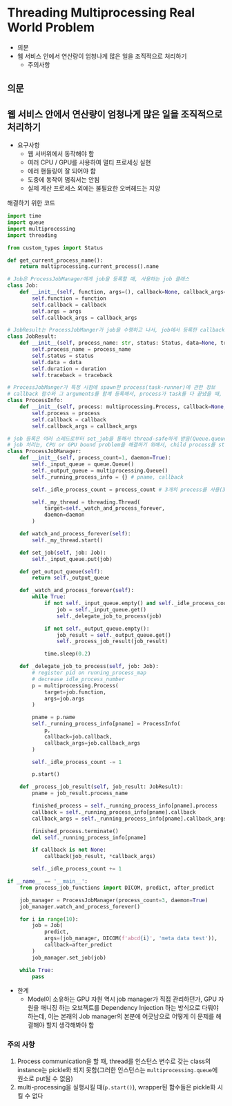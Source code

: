 # Threading Multiprocessing Real World Problem

- 의문
- 웹 서비스 안에서 연산량이 엄청나게 많은 일을 조직적으로 처리하기
  - 주의사항

## 의문

## 웹 서비스 안에서 연산량이 엄청나게 많은 일을 조직적으로 처리하기

- 요구사항
  - 웹 서버위에서 동작해야 함
  - 여러 CPU / GPU를 사용하여 멀티 프로세싱 실현
  - 에러 핸들링이 잘 되어야 함
  - 도중에 동작이 멈춰서는 안됨
  - 실제 계산 프로세스 외에는 불필요한 오버헤드는 지양

해결하기 위한 코드

```py
import time
import queue
import multiprocessing
import threading

from custom_types import Status

def get_current_process_name():
    return multiprocessing.current_process().name

# Job은 ProcessJobManager에게 job을 등록할 때, 사용하는 job 클래스
class Job:
    def __init__(self, function, args=(), callback=None, callback_args=()):
        self.function = function
        self.callback = callback
        self.args = args
        self.callback_args = callback_args

# JobResult는 ProcessJobManger가 job을 수행하고 나서, job에서 등록한 callback으로 넘겨주는 job 결과에 대한 정보
class JobResult:
    def __init__(self, process_name: str, status: Status, data=None, traceback=None, duration=None):
        self.process_name = process_name
        self.status = status
        self.data = data
        self.duration = duration
        self.traceback = traceback

# ProcessJobManger가 특정 시점에 spawn한 process(task-runner)에 관한 정보
# callback 함수와 그 arguments를 함꼐 등록해서, process가 task를 다 끝냈을 때, 해당 process에 대응하는 callback을 실행할 수 있도록 함
class ProcessInfo:
    def __init__(self, process: multiprocessing.Process, callback=None, callback_args=()):
        self.process = process
        self.callback = callback
        self.callback_args = callback_args

# job 등록은 여러 스레드로부터 set_job을 통해서 thread-safe하게 받음(Queue.queue 이용)
# job 처리는, CPU or GPU bound problem을 해결하기 위해서, child process를 start해서 작업
class ProcessJobManager:
    def __init__(self, process_count=1, daemon=True):
        self._input_queue = queue.Queue()
        self._output_queue = multiprocessing.Queue()
        self._running_process_info = {} # pname, callback

        self._idle_process_count = process_count # 3개의 process를 사용(3코어)

        self._my_thread = threading.Thread(
            target=self._watch_and_process_forever,
            daemon=daemon
        )

    def watch_and_process_forever(self):
        self._my_thread.start()

    def set_job(self, job: Job):
        self._input_queue.put(job)

    def get_output_queue(self):
        return self._output_queue

    def _watch_and_process_forever(self):
        while True:
            if not self._input_queue.empty() and self._idle_process_count > 0:
                job = self._input_queue.get()
                self._delegate_job_to_process(job)

            if not self._output_queue.empty():
                job_result = self._output_queue.get()
                self._process_job_result(job_result)

            time.sleep(0.2)

    def _delegate_job_to_process(self, job: Job):
        # register pid on running_process_map
        # decrease idle_process_number
        p = multiprocessing.Process(
            target=job.function,
            args=job.args
        )

        pname = p.name
        self._running_process_info[pname] = ProcessInfo(
            p,
            callback=job.callback,
            callback_args=job.callback_args
        )

        self._idle_process_count -= 1

        p.start()

    def _process_job_result(self, job_result: JobResult):
        pname = job_result.process_name

        finished_process = self._running_process_info[pname].process
        callback = self._running_process_info[pname].callback
        callback_args = self._running_process_info[pname].callback_args

        finished_process.terminate()
        del self._running_process_info[pname]

        if callback is not None:
            callback(job_result, *callback_args)

        self._idle_process_count += 1

if __name__ == '__main__':
    from process_job_functions import DICOM, predict, after_predict

    job_manager = ProcessJobManager(process_count=3, daemon=True)
    job_manager.watch_and_process_forever()

    for i in range(10):
        job = Job(
            predict,
            args=(job_manager, DICOM(f'abcd{i}', 'meta data test')),
            callback=after_predict
        )
        job_manager.set_job(job)

    while True:
        pass
```

- 한계
  - Model이 소유하는 GPU 자원 역시 job manager가 직접 관리하던가, GPU 자원을 매니징 하는 오브젝트를 Dependency Injection 하는 방식으로 다뤄야 하는데, 이는 본래의 Job manager의 본분에 어긋남으로 어떻게 이 문제를 해결해야 할지 생각해봐야 함

### 주의 사항

1. Process communication을 할 때, thread를 인스턴스 변수로 갖는 class의 instance는 pickle화 되지 못함(그러한 인스턴스는 `multiprocessing.queue`에 원소로 put될 수 없음)
2. multi-processing을 실행시킬 때(`p.start()`), wrapper된 함수들은 pickle화 시킬 수 없다
